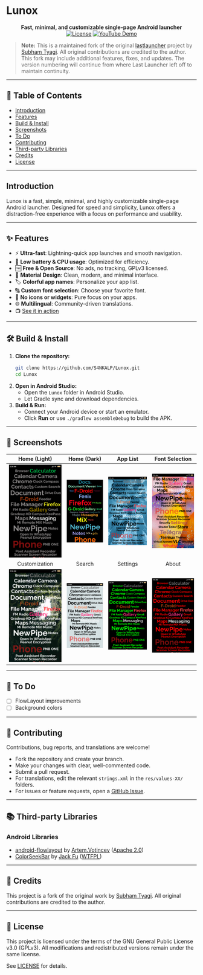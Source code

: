 # Lunox

<p align="center">
  <b>Fast, minimal, and customizable single-page Android launcher</b><br/>
  <a href="https://github.com/sankalp20/Lunox/blob/main/LICENSE"><img src="https://img.shields.io/badge/license-GPLv3-blue.svg" alt="License"></a>
  <a href="https://www.youtube.com/watch?v=SzhJgH4a2cU"><img src="https://img.shields.io/badge/demo-YouTube-red?logo=youtube" alt="YouTube Demo"></a>
</p>

> **Note:** This is a maintained fork of the original [lastlauncher](https://github.com/SubhamTyagi/Last-Launcher.git) project by [Subham Tyagi](https://github.com/SubhamTyagi). All original contributions are credited to the author. This fork may include additional features, fixes, and updates. The version numbering will continue from where Last Launcher left off to maintain continuity.

---

## 📖 Table of Contents
- [Introduction](#introduction)
- [Features](#features)
- [Build & Install](#build--install)
- [Screenshots](#screenshots)
- [To Do](#to-do)
- [Contributing](#contributing)
- [Third-party Libraries](#third-party-libraries)
- [Credits](#credits)
- [License](#license)

---

## Introduction
Lunox is a fast, simple, minimal, and highly customizable single-page Android launcher. Designed for speed and simplicity, Lunox offers a distraction-free experience with a focus on performance and usability.

---

## ✨ Features
- ⚡ **Ultra-fast**: Lightning-quick app launches and smooth navigation.
- 🔋 **Low battery & CPU usage**: Optimized for efficiency.
- 🆓 **Free & Open Source**: No ads, no tracking, GPLv3 licensed.
- 🎨 **Material Design**: Clean, modern, and minimal interface.
- 🏷️ **Colorful app names**: Personalize your app list.
- 🔠 **Custom font selection**: Choose your favorite font.
- 🚫 **No icons or widgets**: Pure focus on your apps.
- 🌐 **Multilingual**: Community-driven translations.
- 📺 [See it in action](https://www.youtube.com/watch?v=SzhJgH4a2cU)

---

## 🛠️ Build & Install

1. **Clone the repository:**
   ```bash
   git clone https://github.com/S4NKALP/Lunox.git
   cd Lunox
   ```
2. **Open in Android Studio:**
   - Open the `Lunox` folder in Android Studio.
   - Let Gradle sync and download dependencies.
3. **Build & Run:**
   - Connect your Android device or start an emulator.
   - Click **Run** or use `./gradlew assembleDebug` to build the APK.

---

## 📸 Screenshots

| Home (Light) | Home (Dark) | App List | Font Selection |
|:-:|:-:|:-:|:-:|
| ![Home](/fastlane/metadata/android/en-US/images/phoneScreenshots/1.png?raw=true "Home Light") | ![Home](/fastlane/metadata/android/en-US/images/phoneScreenshots/2.jpg?raw=true "Home Dark") | ![Home](/fastlane/metadata/android/en-US/images/phoneScreenshots/3.png?raw=true "App List") | ![Home](/fastlane/metadata/android/en-US/images/phoneScreenshots/4.png?raw=true "Font Selection") |
| Customization | Search | Settings | About |
| ![Home](/fastlane/metadata/android/en-US/images/phoneScreenshots/5.png?raw=true "Customization") | ![Home](/fastlane/metadata/android/en-US/images/phoneScreenshots/6.png?raw=true "Search") | ![Home](/fastlane/metadata/android/en-US/images/phoneScreenshots/7.png?raw=true "Settings") | ![Home](/fastlane/metadata/android/en-US/images/phoneScreenshots/8.png?raw=true "About") |

---

## 📝 To Do
- [ ] FlowLayout improvements
- [ ] Background colors

---

## 🤝 Contributing

Contributions, bug reports, and translations are welcome!

- Fork the repository and create your branch.
- Make your changes with clear, well-commented code.
- Submit a pull request.
- For translations, edit the relevant `strings.xml` in the `res/values-XX/` folders.
- For issues or feature requests, open a [GitHub Issue](https://github.com/S4NKALP/Lunox/issues).

---

## 📚 Third-party Libraries

### Android Libraries
- [android-flowlayout](https://github.com/ApmeM/android-flowlayout) by [Artem.Votincev](https://github.com/ApmeM) ([Apache 2.0](http://www.apache.org/licenses/LICENSE-2.0))
- [ColorSeekBar](https://github.com/rtugeek/ColorSeekBar) by [Jack Fu](https://github.com/rtugeek) ([WTFPL](http://www.wtfpl.net/))


---

## 📜 Credits

This project is a fork of the original work by [Subham Tyagi](https://github.com/SubhamTyagi). All original contributions are credited to the author.

---

## 📝 License

This project is licensed under the terms of the GNU General Public License v3.0 (GPLv3). All modifications and redistributed versions remain under the same license.

See [LICENSE](LICENSE) for details.

